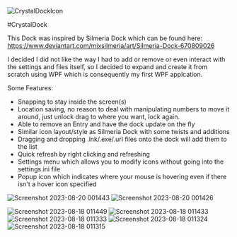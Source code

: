 ![CrystalDockIcon](https://github.com/shadowevil/Crystal-Dock/assets/104342/f316cab2-489a-49f3-a003-53ae0a6a33d5)

 #CrystalDock

This Dock was inspired by Silmeria Dock which can be found here: https://www.deviantart.com/mixsilmeria/art/Silmeria-Dock-670809026

I decided I did not like the way I had to add or remove or even interact with the settings and files itself, so I decided to expand and create it from scratch using WPF which is consequently my first WPF applcation.

Some Features:
 - Snapping to stay inside the screen(s)
 - Location saving, no reason to deal with manipulating numbers to move it around, just unlock drag to where you want, lock again.
 - Able to remove an Entry and have the dock update on the fly
 - Similar icon layout/style as Silmeria Dock with some twists and additions
 - Dragging and dropping .lnk/.exe/.url files onto the dock will add them to the list
 - Quick refresh by right clicking and refreshing
 - Settings menu which allows you to modify icons without going into the settings.ini file
 - Popup icon which indicates where your mouse is hovering even if there isn't a hover icon specified

![Screenshot 2023-08-20 001443](https://github.com/shadowevil/Crystal-Dock/assets/104342/1150d335-a2c9-4760-9975-65bc7d2b96fa)
![Screenshot 2023-08-20 001426](https://github.com/shadowevil/Crystal-Dock/assets/104342/a7cb1b47-4d53-4463-bb9e-db8f456418a5)

![Screenshot 2023-08-18 011449](https://github.com/shadowevil/Crystal-Dock/assets/104342/3f960c2d-0585-4861-bb8b-cd628ac5c583)
![Screenshot 2023-08-18 011433](https://github.com/shadowevil/Crystal-Dock/assets/104342/90b6ad42-9b68-4699-bec6-c25dd1e7720b)
![Screenshot 2023-08-18 011333](https://github.com/shadowevil/Crystal-Dock/assets/104342/9e1f63ef-68c3-478a-9ec7-c434d54bd7e6)
![Screenshot 2023-08-18 011324](https://github.com/shadowevil/Crystal-Dock/assets/104342/4414a731-eccb-4cfb-a750-03c3cf0c0fbb)
![Screenshot 2023-08-18 011315](https://github.com/shadowevil/Crystal-Dock/assets/104342/71e8d6ae-cabe-44a9-a5bd-ebf682a5da64)
